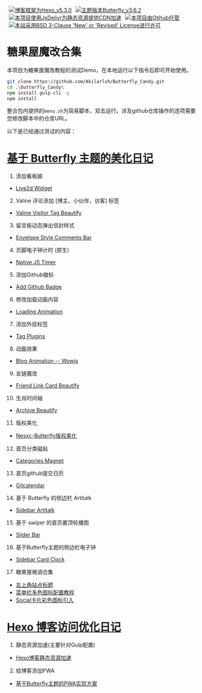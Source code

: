 <a href="https://hexo.io/" style="margin-inline: 5px;"><img title="博客框架为Hexo_v5.3.0" src="https://img.shields.io/badge/Frame-Hexo-blue?style=flat&amp;logo=hexo"></a><a href="https://butterfly.js.org/" style="margin-inline: 5px;"><img title="主题版本Butterfly_v3.6.2"  src="https://img.shields.io/badge/Theme-Butterfly-6513df?style=flat&amp;logo=bitdefender" ></a><a  href="https://www.jsdelivr.com/" style="margin-inline: 5px;"><img title="本项目使用JsDelivr为静态资源提供CDN加速" src="https://img.shields.io/badge/CDN-jsDelivr-orange?style=flat&amp;logo=jsDelivr" ></a><a  href="https://github.com/" style="margin-inline: 5px;"><img title="本项目由Gtihub托管"  src="https://img.shields.io/badge/Source-Github-d021d6?style=flat&amp;logo=GitHub" ></a><a  href="https://github.com/Akilarlxh/Butterfly_Candy/blob/master/LICENSE" style="margin-inline: 5px;"><img title="本站采用BSD 3-Clause 'New' or 'Revised' License进行许可" src="https://img.shields.io/badge/Copyright-BSD%203--Clause-d42328?style=flat&amp;logo=Claris" ></a>
# 糖果屋魔改合集
本项目为糖果屋魔改教程的测试Demo，在本地运行以下指令后即可开始使用。
```bash
git clone https://github.com/Akilarlxh/Butterfly_Candy.git
cd .\Butterfly_Candy\
npm install gulp-cli -g
npm install
```
整合包内提供的`menu.sh`为简易脚本，双击运行。涉及github仓库操作的选项需要您修改脚本中的仓库URL。

以下是已经通过测试的内容：
# [基于 Butterfly 主题的美化日记](https://akilar.top/posts/f99b208/)

1. 添加看板娘
  - [Live2d Widget](https://akilar.top/posts/5b8f515f/)
2. Valine 评论添加 [博主，小伙伴，访客] 标签
  - [Valine Visitor Tag Beautify](https://akilar.top/posts/d2222705/)
3. 留言板动态弹出信封样式
  - [Envelope Style Comments Bar](https://akilar.top/posts/e2d3c450/)
4. 页脚电子钟计时 (原生)
  - [Native JS Timer](https://akilar.top/posts/b941af/)
5. 添加Github徽标
  - [Add Github Badge](https://akilar.top/posts/e87ad7f8/)
6. 修改加载动画内容
  - [Loading Animation](https://akilar.top/posts/3d221bf2/)
7. 添加外挂标签
  - [Tag Plugins](https://akilar.top/posts/615e2dec/)
8. 动画效果
  - [Blog Animation -- Wowjs](https://akilar.top/posts/abab51cf/)
9. 友链魔改
  - [Friend Link Card Beautify](https://akilar.top/posts/57291286/)
10. 生肖时间轴
  - [Archive Beautify](https://akilar.top/posts/22257072/)
11. 版权美化
  - [Nesxc-Butterfly版权美化](https://www.nesxc.com/post/hexocc.html)
12. 首页分类磁贴
  - [Categories Magnet](https://akilar.top/posts/a9131002/)
13. 首页github提交日历
  - [Gitcalendar](https://akilar.top/posts/1f9c68c9/)
14. 基于 Butterfly 的侧边栏 Artitalk
  - [Sidebar Artitalk](https://akilar.top/posts/f1004b1d/)
15. 基于 swiper 的首页置顶轮播图
  - [Slider Bar](https://akilar.top/posts/8e1264d1/)
16. 基于Butterfly主题的侧边栏电子钟
  - [Sidebar Card Clock](https://akilar.top/posts/4e39cf4a/)
17. 糖果屋微调合集
  - [左上角站点标题](https://akilar.top/posts/23fdf850/#左上角站点标题)
  - [菜单栏多色图标配置教程](https://akilar.top/posts/23fdf850/#菜单栏多色图标配置教程)
  - [Social卡片彩色图标引入](https://akilar.top/posts/23fdf850/#Social卡片彩色图标引入)
# [Hexo 博客访问优化日记](https://akilar.top/posts/7c16c4bb/)
1. 静态资源加速(主要针对Gulp配置)
  - [Hexo博客静态资源加速](https://akilar.top/posts/969dffe3/)
2. 给博客添加PWA
  - [基于Butterfly主题的PWA实现方案](https://akilar.top/posts/7c16c4bb/)

